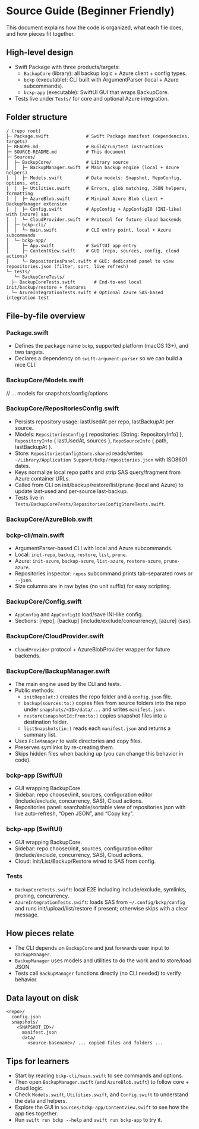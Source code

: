 # Source Guide (Beginner Friendly)

This document explains how the code is organized, what each file does, and how pieces fit together.

## High-level design
- Swift Package with three products/targets:
  - `BackupCore` (library): all backup logic + Azure client + config types.
  - `bckp` (executable): CLI built with ArgumentParser (local + Azure subcommands).
  - `bckp-app` (executable): SwiftUI GUI that wraps BackupCore.
- Tests live under `Tests/` for core and optional Azure integration.

## Folder structure
```
/ (repo root)
├─ Package.swift              # Swift Package manifest (dependencies, targets)
├─ README.md                  # Build/run/test instructions
├─ SOURCE-README.md           # This document
├─ Sources/
│  ├─ BackupCore/             # Library source
│  │  ├─ BackupManager.swift  # Main backup engine (local + Azure helpers)
│  │  ├─ Models.swift         # Data models: Snapshot, RepoConfig, options, etc.
│  │  ├─ Utilities.swift      # Errors, glob matching, JSON helpers, formatting
│  │  ├─ AzureBlob.swift      # Minimal Azure Blob client + BackupManager extension
│  │  ├─ Config.swift         # AppConfig + AppConfigIO (INI-like) with [azure] sas
│  │  └─ CloudProvider.swift  # Protocol for future cloud backends
│  ├─ bckp-cli/
│  │  └─ main.swift           # CLI entry point, local + Azure subcommands
│  └─ bckp-app/
│     ├─ App.swift            # SwiftUI app entry
│     ├─ ContentView.swift    # GUI (repo, sources, config, cloud actions)
│     └─ RepositoriesPanel.swift # GUI: dedicated panel to view repositories.json (filter, sort, live refresh)
└─ Tests/
   └─ BackupCoreTests/
  ├─ BackupCoreTests.swift       # End-to-end local init/backup/restore + features
  └─ AzureIntegrationTests.swift # Optional Azure SAS-based integration test
```

## File-by-file overview

### Package.swift
- Defines the package name `bckp`, supported platform (macOS 13+), and two targets.
- Declares a dependency on `swift-argument-parser` so we can build a nice CLI.

### BackupCore/Models.swift
// … models for snapshots/config/options

### BackupCore/RepositoriesConfig.swift
- Persists repository usage: lastUsedAt per repo, lastBackupAt per source.
- Models: `RepositoriesConfig` { repositories: [String: RepositoryInfo] }, `RepositoryInfo` { lastUsedAt, sources }, `RepoSourceInfo` { path, lastBackupAt }.
- Store: `RepositoriesConfigStore.shared` reads/writes `~/Library/Application Support/bckp/repositories.json` with ISO8601 dates.
- Keys normalize local repo paths and strip SAS query/fragment from Azure container URLs.
- Called from CLI on init/backup/restore/list/prune (local and Azure) to update last-used and per-source last-backup.
- Tests live in `Tests/BackupCoreTests/RepositoriesConfigStoreTests.swift`.
### BackupCore/AzureBlob.swift

### bckp-cli/main.swift
- ArgumentParser-based CLI with local and Azure subcommands.
- Local: `init-repo`, `backup`, `restore`, `list`, `prune`.
- Azure: `init-azure`, `backup-azure`, `list-azure`, `restore-azure`, `prune-azure`.
- Repositories inspector: `repos` subcommand prints tab-separated rows or `--json`.
- Size columns are in raw bytes (no unit suffix) for easy scripting.

### BackupCore/Config.swift
- `AppConfig` and `AppConfigIO` load/save INI-like config.
- Sections: [repo], [backup] (include/exclude/concurrency), [azure] (sas).

### BackupCore/CloudProvider.swift
- `CloudProvider` protocol + AzureBlobProvider wrapper for future backends.

### BackupCore/BackupManager.swift
- The main engine used by the CLI and tests.
- Public methods:
  - `initRepo(at:)` creates the repo folder and a `config.json` file.
  - `backup(sources:to:)` copies files from source folders into the repo under `snapshots/<ID>/data/...` and writes `manifest.json`.
  - `restore(snapshotId:from:to:)` copies snapshot files into a destination folder.
  - `listSnapshots(in:)` reads each `manifest.json` and returns a summary list.
- Uses `FileManager` to walk directories and copy files.
- Preserves symlinks by re-creating them.
- Skips hidden files when backing up (you can change this behavior in code).

### bckp-app (SwiftUI)
- GUI wrapping BackupCore.
- Sidebar: repo chooser/init, sources, configuration editor (include/exclude, concurrency, SAS), Cloud actions.
- Repositories panel: searchable/sortable view of repositories.json with live auto-refresh, “Open JSON”, and “Copy key”.

### bckp-app (SwiftUI)
- GUI wrapping BackupCore.
- Sidebar: repo chooser/init, sources, configuration editor (include/exclude, concurrency, SAS), Cloud actions.
- Cloud: Init/List/Backup/Restore wired to SAS from config.

### Tests
- `BackupCoreTests.swift`: local E2E including include/exclude, symlinks, pruning, concurrency.
- `AzureIntegrationTests.swift`: loads SAS from `~/.config/bckp/config` and runs init/upload/list/restore if present; otherwise skips with a clear message.

## How pieces relate
- The CLI depends on `BackupCore` and just forwards user input to `BackupManager`.
- `BackupManager` uses models and utilities to do the work and to store/load JSON.
- Tests call `BackupManager` functions directly (no CLI needed) to verify behavior.

## Data layout on disk
```
<repo>/
  config.json
  snapshots/
    <SNAPSHOT_ID>/
      manifest.json
      data/
        <source-basename>/ ... copied files and folders ...
```

## Tips for learners
- Start by reading `bckp-cli/main.swift` to see commands and options.
- Then open `BackupManager.swift` (and `AzureBlob.swift`) to follow core + cloud logic.
- Check `Models.swift`, `Utilities.swift`, and `Config.swift` to understand the data and helpers.
- Explore the GUI in `Sources/bckp-app/ContentView.swift` to see how the app ties together.
- Run `swift run bckp --help` and `swift run bckp-app` to try it.
